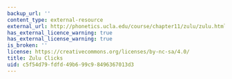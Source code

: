 ```yaml
---
backup_url: ''
content_type: external-resource
external_url: http://phonetics.ucla.edu/course/chapter11/zulu/zulu.html
has_external_licence_warning: true
has_external_license_warning: true
is_broken: ''
license: https://creativecommons.org/licenses/by-nc-sa/4.0/
title: Zulu Clicks
uid: c5f54d79-fdfd-49b6-99c9-8496367013d3
---
```

